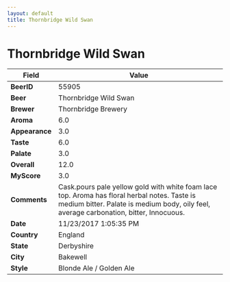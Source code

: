 ```yaml
---
layout: default
title: Thornbridge Wild Swan
---
```


# Thornbridge Wild Swan

| Field         | Value     |
|---------------|-----------|
| **BeerID** | 55905 |
| **Beer** | Thornbridge Wild Swan |
| **Brewer** | Thornbridge Brewery |
| **Aroma** | 6.0 |
| **Appearance** | 3.0 |
| **Taste** | 6.0 |
| **Palate** | 3.0 |
| **Overall** | 12.0 |
| **MyScore** | 3.0 |
| **Comments** | Cask.pours pale yellow gold with white foam lace top. Aroma has floral herbal notes. Taste is medium bitter. Palate is medium body, oily feel, average carbonation, bitter,  Innocuous. |
| **Date** | 11/23/2017 1:05:35 PM |
| **Country** | England |
| **State** | Derbyshire |
| **City** | Bakewell |
| **Style** | Blonde Ale / Golden Ale |
